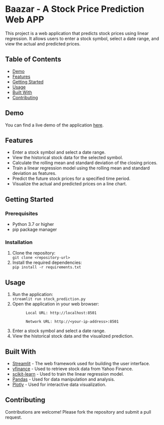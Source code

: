 <!DOCTYPE html>
<html>
<body>
  <h1>Baazar - A Stock Price Prediction Web APP</h1>

  <p>This project is a web application that predicts stock prices using linear regression. It allows users to enter a stock symbol, select a date range, and view the actual and predicted prices.</p>

  <h2>Table of Contents</h2>
  <ul>
    <li><a href="#demo">Demo</a></li>
    <li><a href="#features">Features</a></li>
    <li><a href="#getting-started">Getting Started</a></li>
    <li><a href="#usage">Usage</a></li>
    <li><a href="#built-with">Built With</a></li>
    <li><a href="#contributing">Contributing</a></li>
  </ul>

  <h2 id="demo">Demo</h2>

<p>You can find a live demo of the application <a href="http://localhost:8501/">here</a>.</p>

  <h2 id="features">Features</h2>
  <ul>
    <li>Enter a stock symbol and select a date range.</li>
    <li>View the historical stock data for the selected symbol.</li>
    <li>Calculate the rolling mean and standard deviation of the closing prices.</li>
    <li>Train a linear regression model using the rolling mean and standard deviation as features.</li>
    <li>Predict the future stock prices for a specified time period.</li>
    <li>Visualize the actual and predicted prices on a line chart.</li>
  </ul>

  <h2 id="getting-started">Getting Started</h2>

  <h3>Prerequisites</h3>
  <ul>
    <li>Python 3.7 or higher</li>
    <li>pip package manager</li>
  </ul>

  <h3>Installation</h3>
  <ol>
    <li>Clone the repository:</li>
    <code>git clone &lt;repository-url&gt;</code>
    <li>Install the required dependencies:</li>
    <code>pip install -r requirements.txt</code>
  </ol>

  <h2 id="usage">Usage</h2>
  <ol>
    <li>Run the application:</li>
    <code>streamlit run stock_prediction.py</code>
    <li>Open the application in your web browser:</li>
    <code>
      Local URL: http://localhost:8501<br>
      Network URL: http://&lt;your-ip-address&gt;:8501
    </code>
    <li>Enter a stock symbol and select a date range.</li>
    <li>View the historical stock data and the visualized prediction.</li>
  </ol>

  <h2 id="built-with">Built With</h2>
  <ul>
    <li><a href="https://streamlit.io/">Streamlit</a> - The web framework used for building the user interface.</li>
    <li><a href="https://github.com/ranaroussi/yfinance">yfinance</a> - Used to retrieve stock data from Yahoo Finance.</li>
    <li><a href="https://scikit-learn.org/">scikit-learn</a> - Used to train the linear regression model.</li>
    <li><a href="https://pandas.pydata.org/">Pandas</a> - Used for data manipulation and analysis.</li>
    <li><a href="https://plotly.com/">Plotly</a> - Used for interactive data visualization.</li>
  </ul>

  <h2 id="contributing">Contributing</h2>
  <p>Contributions are welcome! Please fork the repository and submit a pull request.</p>

</body>
</html>
